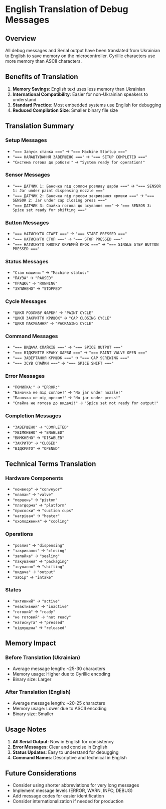 # English Translation of Debug Messages

## Overview
All debug messages and Serial output have been translated from Ukrainian to English to save memory on the microcontroller. Cyrillic characters use more memory than ASCII characters.

## Benefits of Translation
1. **Memory Savings**: English text uses less memory than Ukrainian
2. **International Compatibility**: Easier for non-Ukrainian speakers to understand
3. **Standard Practice**: Most embedded systems use English for debugging
4. **Reduced Compilation Size**: Smaller binary file size

## Translation Summary

### Setup Messages
- `"=== Запуск станка ==="` → `"=== Machine Startup ==="`
- `"=== НАЛАШТУВАННЯ ЗАВЕРШЕНО ==="` → `"=== SETUP COMPLETED ==="`
- `"Система готова до роботи!"` → `"System ready for operation!"`

### Sensor Messages
- `"=== ДАТЧИК 1: Баночка під соплом розливу фарби ==="` → `"=== SENSOR 1: Jar under paint dispensing nozzle ==="`
- `"=== ДАТЧИК 2: Баночка під пресом закривання кришки ==="` → `"=== SENSOR 2: Jar under cap closing press ==="`
- `"=== ДАТЧИК 3: Спайка готова до зсування ==="` → `"=== SENSOR 3: Spice set ready for shifting ==="`

### Button Messages
- `"=== НАТИСНУТО СТАРТ ==="` → `"=== START PRESSED ==="`
- `"=== НАТИСНУТО СТОП ==="` → `"=== STOP PRESSED ==="`
- `"=== НАТИСНУТО КНОПКУ ОКРЕМИЙ КРОК ==="` → `"=== SINGLE STEP BUTTON PRESSED ==="`

### Status Messages
- `"Стан машини:"` → `"Machine status:"`
- `"ПАУЗА"` → `"PAUSED"`
- `"ПРАЦЮЄ"` → `"RUNNING"`
- `"ЗУПИНЕНО"` → `"STOPPED"`

### Cycle Messages
- `"ЦИКЛ РОЗЛИВУ ФАРБИ"` → `"PAINT CYCLE"`
- `"ЦИКЛ ЗАКРИТТЯ КРИШОК"` → `"CAP CLOSING CYCLE"`
- `"ЦИКЛ ПАКУВАННЯ"` → `"PACKAGING CYCLE"`

### Command Messages
- `"=== ВИДАЧА СПАЙКІВ ==="` → `"=== SPICE OUTPUT ==="`
- `"=== ВІДКРИТТЯ КРАНУ ФАРБИ ==="` → `"=== PAINT VALVE OPEN ==="`
- `"=== ЗАВЕРТАННЯ КРИШОК ==="` → `"=== CAP SCREWING ==="`
- `"=== ЗСУВ СПАЙКИ ==="` → `"=== SPICE SHIFT ==="`

### Error Messages
- `"ПОМИЛКА:"` → `"ERROR:"`
- `"Баночка не під соплом!"` → `"No jar under nozzle!"`
- `"Баночка не під пресом!"` → `"No jar under press!"`
- `"Спайка не готова до видачі!"` → `"Spice set not ready for output!"`

### Completion Messages
- `"ЗАВЕРШЕНО"` → `"COMPLETED"`
- `"УВІМКНЕНО"` → `"ENABLED"`
- `"ВИМКНЕНО"` → `"DISABLED"`
- `"ЗАКРИТО"` → `"CLOSED"`
- `"ВІДКРИТО"` → `"OPENED"`

## Technical Terms Translation

### Hardware Components
- `"конвеєр"` → `"conveyor"`
- `"клапан"` → `"valve"`
- `"поршень"` → `"piston"`
- `"платформа"` → `"platform"`
- `"присоски"` → `"suction cups"`
- `"нагрівач"` → `"heater"`
- `"охолодження"` → `"cooling"`

### Operations
- `"розлив"` → `"dispensing"`
- `"закривання"` → `"closing"`
- `"запайка"` → `"sealing"`
- `"пакування"` → `"packaging"`
- `"зсування"` → `"shifting"`
- `"видача"` → `"output"`
- `"забір"` → `"intake"`

### States
- `"активний"` → `"active"`
- `"неактивний"` → `"inactive"`
- `"готовий"` → `"ready"`
- `"не готовий"` → `"not ready"`
- `"натиснута"` → `"pressed"`
- `"відпущена"` → `"released"`

## Memory Impact

### Before Translation (Ukrainian)
- Average message length: ~25-30 characters
- Memory usage: Higher due to Cyrillic encoding
- Binary size: Larger

### After Translation (English)
- Average message length: ~20-25 characters
- Memory usage: Lower due to ASCII encoding
- Binary size: Smaller

## Usage Notes

1. **All Serial Output**: Now in English for consistency
2. **Error Messages**: Clear and concise in English
3. **Status Updates**: Easy to understand for debugging
4. **Command Names**: Descriptive and technical in English

## Future Considerations

- Consider using shorter abbreviations for very long messages
- Implement message levels (ERROR, WARN, INFO, DEBUG)
- Add message codes for easier identification
- Consider internationalization if needed for production
